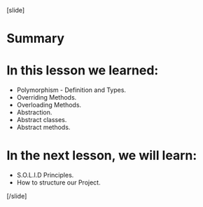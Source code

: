 [slide]
# Summary


# In this lesson we learned:

- Polymorphism - Definition and Types.
- Overriding Methods.
- Overloading Methods.
- Abstraction.
- Abstract classes.
- Abstract methods.



# In the next lesson, we will learn:

- S.O.L.I.D Principles.
- How to structure our Project.



[/slide]